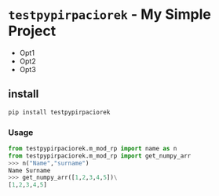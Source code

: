 # `testpypirpaciorek` - My Simple Project

* Opt1
* Opt2
* Opt3

## install

~~~python
pip install testpypirpaciorek
~~~

### Usage

~~~python
from testpypirpaciorek.m_mod_rp import name as n
from testpypirpaciorek.m_mod_rp import get_numpy_arr 
>>> n("Name","surname")
Name Surname
>>> get_numpy_arr([1,2,3,4,5])\
[1,2,3,4,5]
~~~